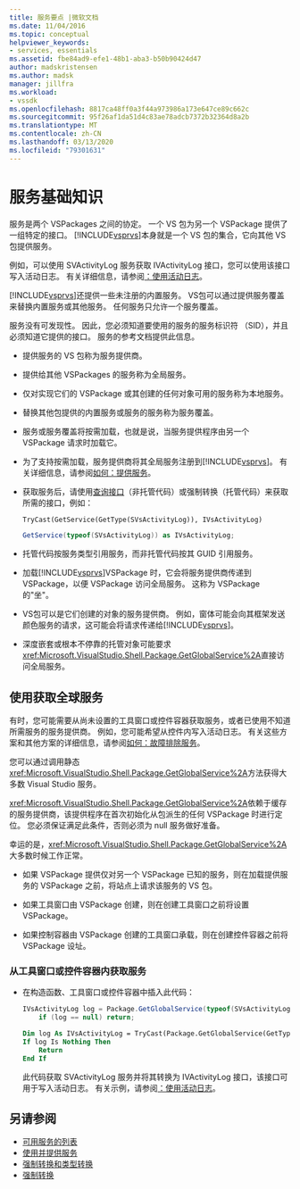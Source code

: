 ```yaml
---
title: 服务要点 |微软文档
ms.date: 11/04/2016
ms.topic: conceptual
helpviewer_keywords:
- services, essentials
ms.assetid: fbe84ad9-efe1-48b1-aba3-b50b90424d47
author: madskristensen
ms.author: madsk
manager: jillfra
ms.workload:
- vssdk
ms.openlocfilehash: 8817ca48ff0a3f44a973986a173e647ce89c662c
ms.sourcegitcommit: 95f26af1da51d4c83ae78adcb7372b32364d8a2b
ms.translationtype: MT
ms.contentlocale: zh-CN
ms.lasthandoff: 03/13/2020
ms.locfileid: "79301631"
---
```

# <a name="service-essentials"></a>服务基础知识
服务是两个 VSPackages 之间的协定。 一个 VS 包为另一个 VSPackage 提供了一组特定的接口。 [!INCLUDE[vsprvs](../../code-quality/includes/vsprvs_md.md)]本身就是一个 VS 包的集合，它向其他 VS 包提供服务。

 例如，可以使用 SVActivityLog 服务获取 IVActivityLog 接口，您可以使用该接口写入活动日志。 有关详细信息，请参阅[：使用活动日志](../../extensibility/how-to-use-the-activity-log.md)。

 [!INCLUDE[vsprvs](../../code-quality/includes/vsprvs_md.md)]还提供一些未注册的内置服务。 VS包可以通过提供服务覆盖来替换内置服务或其他服务。 任何服务只允许一个服务覆盖。

 服务没有可发现性。 因此，您必须知道要使用的服务的服务标识符 （SID），并且必须知道它提供的接口。 服务的参考文档提供此信息。

- 提供服务的 VS 包称为服务提供商。

- 提供给其他 VSPackages 的服务称为全局服务。

- 仅对实现它们的 VSPackage 或其创建的任何对象可用的服务称为本地服务。

- 替换其他包提供的内置服务或服务的服务称为服务覆盖。

- 服务或服务覆盖将按需加载，也就是说，当服务提供程序由另一个 VSPackage 请求时加载它。

- 为了支持按需加载，服务提供商将其全局服务注册到[!INCLUDE[vsprvs](../../code-quality/includes/vsprvs_md.md)]。 有关详细信息，请参阅[如何：提供服务](../../extensibility/how-to-provide-a-service.md)。

- 获取服务后，请使用[查询接口](/cpp/atl/queryinterface)（非托管代码）或强制转换（托管代码）来获取所需的接口，例如：

  ```vb
  TryCast(GetService(GetType(SVsActivityLog)), IVsActivityLog)
  ```

  ```csharp
  GetService(typeof(SVsActivityLog)) as IVsActivityLog;
  ```

- 托管代码按服务类型引用服务，而非托管代码按其 GUID 引用服务。

- 加载[!INCLUDE[vsprvs](../../code-quality/includes/vsprvs_md.md)]VSPackage 时，它会将服务提供商传递到 VSPackage，以便 VSPackage 访问全局服务。 这称为 VSPackage 的"坐"。

- VS包可以是它们创建的对象的服务提供商。 例如，窗体可能会向其框架发送颜色服务的请求，这可能会将请求传递给[!INCLUDE[vsprvs](../../code-quality/includes/vsprvs_md.md)]。

- 深度嵌套或根本不停靠的托管对象可能要求<xref:Microsoft.VisualStudio.Shell.Package.GetGlobalService%2A>直接访问全局服务。

<a name="how-to-use-getglobalservice"></a>

## <a name="use-getglobalservice"></a>使用获取全球服务

有时，您可能需要从尚未设置的工具窗口或控件容器获取服务，或者已使用不知道所需服务的服务提供商。 例如，您可能希望从控件内写入活动日志。 有关这些方案和其他方案的详细信息，请参阅[如何：故障排除服务](../../extensibility/how-to-troubleshoot-services.md)。

您可以通过调用静态<xref:Microsoft.VisualStudio.Shell.Package.GetGlobalService%2A>方法获得大多数 Visual Studio 服务。

<xref:Microsoft.VisualStudio.Shell.Package.GetGlobalService%2A>依赖于缓存的服务提供商，该提供程序在首次初始化从包派生的任何 VSPackage 时进行定位。 您必须保证满足此条件，否则必须为 null 服务做好准备。

幸运的是，<xref:Microsoft.VisualStudio.Shell.Package.GetGlobalService%2A>大多数时候工作正常。

- 如果 VSPackage 提供仅对另一个 VSPackage 已知的服务，则在加载提供服务的 VSPackage 之前，将站点上请求该服务的 VS 包。

- 如果工具窗口由 VSPackage 创建，则在创建工具窗口之前将设置 VSPackage。

- 如果控制容器由 VSPackage 创建的工具窗口承载，则在创建控件容器之前将 VSPackage 设址。

### <a name="to-get-a-service-from-within-a-tool-window-or-control-container"></a>从工具窗口或控件容器内获取服务

- 在构造函数、工具窗口或控件容器中插入此代码：

    ```csharp
    IVsActivityLog log = Package.GetGlobalService(typeof(SVsActivityLog)) as IVsActivityLog;
        if (log == null) return;
    ```

    ```vb
    Dim log As IVsActivityLog = TryCast(Package.GetGlobalService(GetType(SVsActivityLog)), IVsActivityLog)
    If log Is Nothing Then
        Return
    End If
    ```

    此代码获取 SVActivityLog 服务并将其转换为 IVActivityLog 接口，该接口可用于写入活动日志。 有关示例，请参阅[：使用活动日志](../../extensibility/how-to-use-the-activity-log.md)。

## <a name="see-also"></a>另请参阅

- [可用服务的列表](../../extensibility/internals/list-of-available-services.md)
- [使用并提供服务](../../extensibility/using-and-providing-services.md)
- [强制转换和类型转换](/dotnet/csharp/programming-guide/types/casting-and-type-conversions)
- [强制转换](/cpp/cpp/casting)